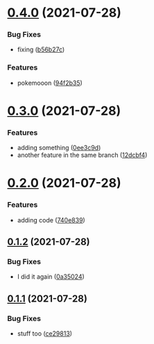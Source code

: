 # [0.4.0](https://github.com/axelpavageau/changelogs/compare/v0.3.0...v0.4.0) (2021-07-28)


### Bug Fixes

* fixing ([b56b27c](https://github.com/axelpavageau/changelogs/commit/b56b27c36b16605aedfd474062196648f4781a39))


### Features

* pokemooon ([94f2b35](https://github.com/axelpavageau/changelogs/commit/94f2b35810abf5444a448eac54c03851b7b66b0e))



# [0.3.0](https://github.com/axelpavageau/changelogs/compare/v0.2.0...v0.3.0) (2021-07-28)


### Features

* adding something ([0ee3c9d](https://github.com/axelpavageau/changelogs/commit/0ee3c9d24fb46e5b344b527c93ffd10a56700c3a))
* another feature in the same branch ([12dcbf4](https://github.com/axelpavageau/changelogs/commit/12dcbf46c3a93e107402fcc9127b80baa206bab2))



# [0.2.0](https://github.com/axelpavageau/changelogs/compare/v0.1.2...v0.2.0) (2021-07-28)


### Features

* adding code ([740e839](https://github.com/axelpavageau/changelogs/commit/740e839f5982a4df3eef761998f435eba943ae50))



## [0.1.2](https://github.com/axelpavageau/changelogs/compare/v0.1.1...v0.1.2) (2021-07-28)


### Bug Fixes

* I did it again ([0a35024](https://github.com/axelpavageau/changelogs/commit/0a35024d9bf4580663293728c9176eb3c6a32749))



## [0.1.1](https://github.com/axelpavageau/changelogs/compare/v0.1.0...v0.1.1) (2021-07-28)


### Bug Fixes

* stuff too ([ce29813](https://github.com/axelpavageau/changelogs/commit/ce2981378b8869717a19be8eff352c3b397877c7))




